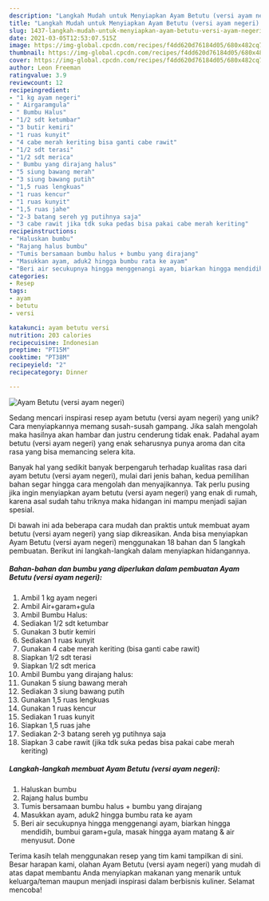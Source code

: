 ```yaml
---
description: "Langkah Mudah untuk Menyiapkan Ayam Betutu (versi ayam negeri) Anti Gagal"
title: "Langkah Mudah untuk Menyiapkan Ayam Betutu (versi ayam negeri) Anti Gagal"
slug: 1437-langkah-mudah-untuk-menyiapkan-ayam-betutu-versi-ayam-negeri-anti-gagal
date: 2021-03-05T12:53:07.515Z
image: https://img-global.cpcdn.com/recipes/f4dd620d76184d05/680x482cq70/ayam-betutu-versi-ayam-negeri-foto-resep-utama.jpg
thumbnail: https://img-global.cpcdn.com/recipes/f4dd620d76184d05/680x482cq70/ayam-betutu-versi-ayam-negeri-foto-resep-utama.jpg
cover: https://img-global.cpcdn.com/recipes/f4dd620d76184d05/680x482cq70/ayam-betutu-versi-ayam-negeri-foto-resep-utama.jpg
author: Leon Freeman
ratingvalue: 3.9
reviewcount: 12
recipeingredient:
- "1 kg ayam negeri"
- " Airgaramgula"
- " Bumbu Halus"
- "1/2 sdt ketumbar"
- "3 butir kemiri"
- "1 ruas kunyit"
- "4 cabe merah keriting bisa ganti cabe rawit"
- "1/2 sdt terasi"
- "1/2 sdt merica"
- " Bumbu yang dirajang halus"
- "5 siung bawang merah"
- "3 siung bawang putih"
- "1,5 ruas lengkuas"
- "1 ruas kencur"
- "1 ruas kunyit"
- "1,5 ruas jahe"
- "2-3 batang sereh yg putihnya saja"
- "3 cabe rawit jika tdk suka pedas bisa pakai cabe merah keriting"
recipeinstructions:
- "Haluskan bumbu"
- "Rajang halus bumbu"
- "Tumis bersamaan bumbu halus + bumbu yang dirajang"
- "Masukkan ayam, aduk2 hingga bumbu rata ke ayam"
- "Beri air secukupnya hingga menggenangi ayam, biarkan hingga mendidih, bumbui garam+gula, masak hingga ayam matang &amp; air menyusut. Done"
categories:
- Resep
tags:
- ayam
- betutu
- versi

katakunci: ayam betutu versi 
nutrition: 203 calories
recipecuisine: Indonesian
preptime: "PT15M"
cooktime: "PT38M"
recipeyield: "2"
recipecategory: Dinner

---
```



![Ayam Betutu (versi ayam negeri)](https://img-global.cpcdn.com/recipes/f4dd620d76184d05/680x482cq70/ayam-betutu-versi-ayam-negeri-foto-resep-utama.jpg)

Sedang mencari inspirasi resep ayam betutu (versi ayam negeri) yang unik? Cara menyiapkannya memang susah-susah gampang. Jika salah mengolah maka hasilnya akan hambar dan justru cenderung tidak enak. Padahal ayam betutu (versi ayam negeri) yang enak seharusnya punya aroma dan cita rasa yang bisa memancing selera kita.



Banyak hal yang sedikit banyak berpengaruh terhadap kualitas rasa dari ayam betutu (versi ayam negeri), mulai dari jenis bahan, kedua pemilihan bahan segar hingga cara mengolah dan menyajikannya. Tak perlu pusing jika ingin menyiapkan ayam betutu (versi ayam negeri) yang enak di rumah, karena asal sudah tahu triknya maka hidangan ini mampu menjadi sajian spesial.


Di bawah ini ada beberapa cara mudah dan praktis untuk membuat ayam betutu (versi ayam negeri) yang siap dikreasikan. Anda bisa menyiapkan Ayam Betutu (versi ayam negeri) menggunakan 18 bahan dan 5 langkah pembuatan. Berikut ini langkah-langkah dalam menyiapkan hidangannya.

<!--inarticleads1-->

##### Bahan-bahan dan bumbu yang diperlukan dalam pembuatan Ayam Betutu (versi ayam negeri):

1. Ambil 1 kg ayam negeri
1. Ambil  Air+garam+gula
1. Ambil  Bumbu Halus:
1. Sediakan 1/2 sdt ketumbar
1. Gunakan 3 butir kemiri
1. Sediakan 1 ruas kunyit
1. Gunakan 4 cabe merah keriting (bisa ganti cabe rawit)
1. Siapkan 1/2 sdt terasi
1. Siapkan 1/2 sdt merica
1. Ambil  Bumbu yang dirajang halus:
1. Gunakan 5 siung bawang merah
1. Sediakan 3 siung bawang putih
1. Gunakan 1,5 ruas lengkuas
1. Gunakan 1 ruas kencur
1. Sediakan 1 ruas kunyit
1. Siapkan 1,5 ruas jahe
1. Sediakan 2-3 batang sereh yg putihnya saja
1. Siapkan 3 cabe rawit (jika tdk suka pedas bisa pakai cabe merah keriting)




<!--inarticleads2-->

##### Langkah-langkah membuat Ayam Betutu (versi ayam negeri):

1. Haluskan bumbu
1. Rajang halus bumbu
1. Tumis bersamaan bumbu halus + bumbu yang dirajang
1. Masukkan ayam, aduk2 hingga bumbu rata ke ayam
1. Beri air secukupnya hingga menggenangi ayam, biarkan hingga mendidih, bumbui garam+gula, masak hingga ayam matang &amp; air menyusut. Done




Terima kasih telah menggunakan resep yang tim kami tampilkan di sini. Besar harapan kami, olahan Ayam Betutu (versi ayam negeri) yang mudah di atas dapat membantu Anda menyiapkan makanan yang menarik untuk keluarga/teman maupun menjadi inspirasi dalam berbisnis kuliner. Selamat mencoba!
